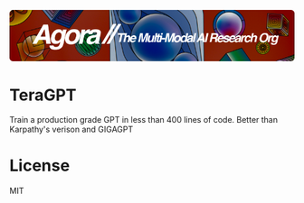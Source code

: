 [![Multi-Modality](agorabanner.png)](https://discord.gg/qUtxnK2NMf)

# TeraGPT
Train a production grade GPT in less than 400 lines of code. Better than Karpathy's verison and GIGAGPT




# License
MIT



